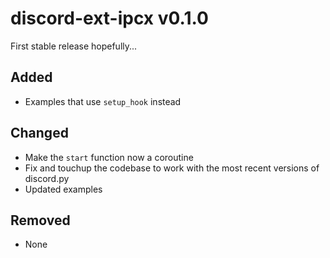 # discord-ext-ipcx v0.1.0

First stable release hopefully...

## Added

- Examples that use `setup_hook` instead

## Changed

- Make the `start` function now a coroutine
- Fix and touchup the codebase to work with the most recent versions of discord.py
- Updated examples

## Removed

- None
